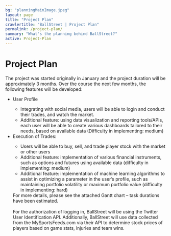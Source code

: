 ```yaml
---
bg: "planningMainImage.jpeg"
layout: page
title: "Project Plan"
crawlertitle: "BallStreet | Project Plan"
permalink: /project-plan/
summary: "What's the planning behind BallStreet?"
active: Project-Plan
---
```

# Project Plan
The project was started originally in January and the project duration will be approximately 3 months.  Over the course the next few months, the following features will be developed:<br>
<ul>
<li>User Profile</li>
<ul><li>Integrating with social media, users will be able to login and conduct their trades, and watch the market.</li>
<li>Additional feature:  using data visualization and reporting tools/APIs, each user will be able to create various dashboards tailored to their needs, based on available data (Difficulty in implementing:  medium)</li></ul>
<li>Execution of Trades:</li>
<ul><li>Users will be able to buy, sell, and trade player stock with the market or other users </li>
<li>Additional feature:  implementation of various financial instruments, such as options and futures using available data (difficulty in implementing:  medium)</li>
<li>Additional feature:  implementation of machine learning algorithms to assist in optimizing a parameter in the user’s profile, such as maintaining portfolio volatility or maximum portfolio value (difficulty in implementing:  hard)</li></ul>
For more details, please see the attached Gantt chart – task durations have been estimated.
<br><br>
For the authorization of logging in, BallStreet will be using the Twitter User Identification API. Additionally, BallStreet will use data collected from the MySportsFeeds.com via their API to determine stock prices of players based on game stats, injuries and team wins. 
